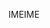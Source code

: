 <span data-ttu-id="b2ee7-101">IME</span><span class="sxs-lookup"><span data-stu-id="b2ee7-101">IME</span></span>